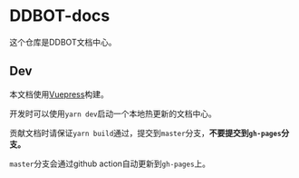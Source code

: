# DDBOT-docs

这个仓库是DDBOT文档中心。

## Dev

本文档使用[Vuepress](https://vuepress.vuejs.org/zh/guide/)构建。

开发时可以使用`yarn dev`启动一个本地热更新的文档中心。

贡献文档时请保证`yarn build`通过，提交到`master`分支，**不要提交到`gh-pages`分支。**

`master`分支会通过github action自动更新到`gh-pages`上。